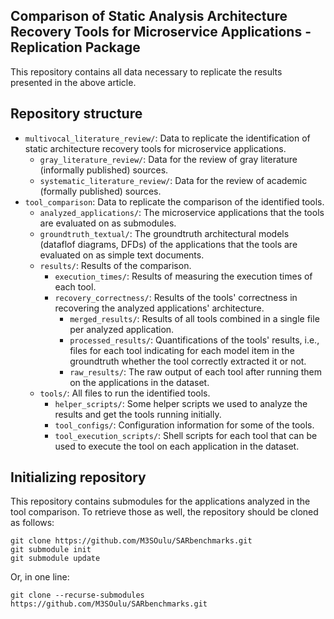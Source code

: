 ## Comparison of Static Analysis Architecture Recovery Tools for Microservice Applications - Replication Package

This repository contains all data necessary to replicate the results presented in the above article.

## Repository structure

- ```multivocal_literature_review/```: Data to replicate the identification of static architecture recovery tools for microservice applications.
    - ```gray_literature_review/```: Data for the review of gray literature (informally published) sources.
    - ```systematic_literature_review/```: Data for the review of academic (formally published) sources.
- ```tool_comparison```: Data to replicate the comparison of the identified tools.
    - ```analyzed_applications/```: The microservice applications that the tools are evaluated on as submodules. 
    - ```groundtruth_textual/```: The groundtruth architectural models (dataflof diagrams, DFDs) of the applications that the tools are evaluated on as simple text documents.
    - ```results/```: Results of the comparison.
        - ```execution_times/```: Results of measuring the execution times of each tool.
         - ```recovery_correctness/```: Results of the tools' correctness in recovering the analyzed applications' architecture.
            - ```merged_results/```: Results of all tools combined in a single file per analyzed application.
            - ```processed_results/```: Quantifications of the tools' results, i.e., files for each tool indicating for each model item in the groundtruth whether the tool correctly extracted it or not.
            - ```raw_results/```: The raw output of each tool after running them on the applications in the dataset.
    - ```tools/```: All files to run the identified tools.
        - ```helper_scripts/```: Some helper scripts we used to analyze the results and get the tools running initially.
        - ```tool_configs/```: Configuration information for some of the tools.
        - ```tool_execution_scripts/```: Shell scripts for each tool that can be used to execute the tool on each application in the dataset.


## Initializing repository

This repository contains submodules for the applications analyzed in the tool comparison. 
To retrieve those as well, the repository should be cloned as follows:

```shell
git clone https://github.com/M3SOulu/SARbenchmarks.git
git submodule init
git submodule update
```

Or, in one line:

```shell
git clone --recurse-submodules https://github.com/M3SOulu/SARbenchmarks.git
```
